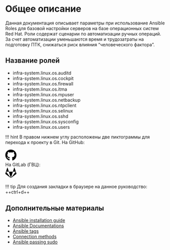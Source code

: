 # Общее описание
Данная документация описывает параметры при использование Ansible Roles для базовой настройки серверов на базе операционных систем Red Hat. Роли содержат сценарии по автоматизации ручных операций. За счет автоматизации уменьшаются время и трудозатраты на подготовку ПТК, снижаться риск влияния “человеческого фактора”.

## Название ролей

* infra-system.linux.os.auditd
* infra-system.linux.os.cockpit
* infra-system.linux.os.firewall
* infra-system.linux.os.itma
* infra-system.linux.os.mpuser
* infra-system.linux.os.netbackup
* infra-system.linux.os.ntpclient
* infra-system.linux.os.selinux
* infra-system.linux.os.sshd
* infra-system.linux.os.sysconfig
* infra-system.linux.os.users


!!! hint 
    В правом нижнем углу расположены две пиктограммы для перехода к проекту в Git. 
    На GitHub: <div style="width:7%">![github](images/github.png)</div>
    На GitLab (ГВЦ): <div style="width:7%">![gitlab](images/gitlab.png)</div>

!!! tip
    Для создания закладки в браузере на данное руководство: ++ctrl+d++

## Дополнительные материалы

- [Ansible installation guide](https://docs.ansible.com/ansible/latest/installation_guide/intro_installation.html)
- [Ansible Documentations](https://docs.ansible.com)
- [Ansible tags](https://docs.ansible.com/ansible/latest/user_guide/playbooks_tags.html)
- [Connection methods](https://docs.ansible.com/ansible/latest/user_guide/connection_details.html)
- [Ansible passing sudo](https://8gwifi.org/docs/ansible-sudo-ssh-password.jsp)
